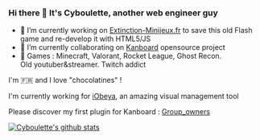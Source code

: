 ### Hi there 👋 It's Cyboulette, another web engineer guy

- 🔭  I’m currently working on [Extinction-Minijeux.fr](https://www.extinction-minijeux.fr/) to save this old Flash game and re-develop it with HTML5/JS
- 👯  I’m currently collaborating on [Kanboard](https://github.com/kanboard/kanboard) opensource project
- 👾 Games : Minecraft, Valorant, Rocket League, Ghost Recon.   
Old youtuber&streamer. Twitch addict

I'm 🇫🇷 and I love "chocolatines" !

I'm currently working for [iObeya](https://www.iobeya.com/), an amazing visual management tool

Please discover my first plugin for Kanboard : [Group_owners](https://github.com/Cyboulette/Group_owners)



[![Cyboulette's github stats](https://github-readme-stats.vercel.app/api?username=cyboulette)](https://github.com/Cyboulette)
